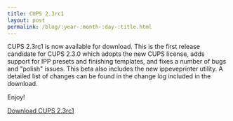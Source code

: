 ```yaml
---
title: CUPS 2.3rc1
layout: post
permalink: /blog/:year-:month-:day-:title.html
---
```


CUPS 2.3rc1 is now available for download.  This is the first release candidate for CUPS 2.3.0 which adopts the new CUPS license, adds support for IPP presets and finishing templates, and fixes a number of bugs and "polish" issues.  This beta also includes the new ippeveprinter utility.  A detailed list of changes can be found in the change log included in the download.

Enjoy!

<a class="btn btn-default" href="https://github.com/apple/cups/releases/tag/v2.3rc1">Download CUPS 2.3rc1</a>
